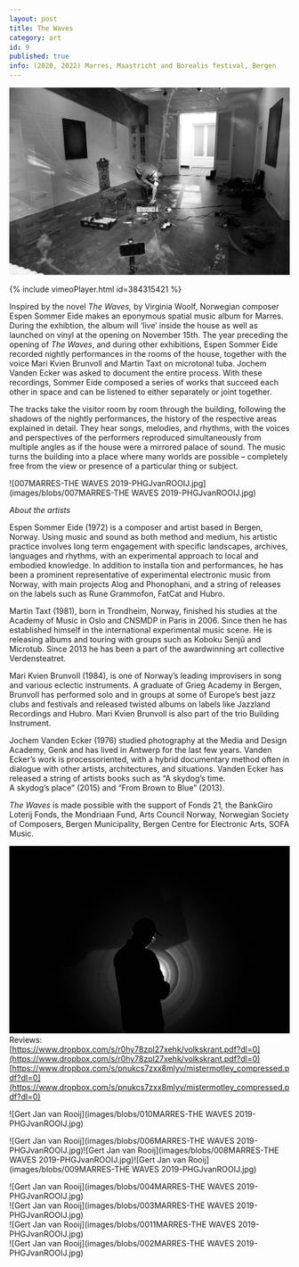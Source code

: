 ```yaml
---
layout: post
title: The Waves
category: art
id: 9
published: true
info: (2020, 2022) Marres, Maastricht and Borealis festival, Bergen
---
```

![Jochem vanden Ecker](images/blobs/IMG_2867.JPG)  
  
{% include vimeoPlayer.html id=384315421 %}  
  
Inspired by the novel _The Waves,_ by Virginia Woolf, Norwegian composer Espen Sommer Eide makes an eponymous spatial music album for Marres. During the exhibtion, the album will ‘live’ inside the house as well as launched on vinyl at the opening on November 15th. The year preceding the opening of _The Waves_, and during other exhibitions, Espen Sommer Eide recorded nightly performances in the rooms of the house, together with the voice Mari Kvien Brunvoll and Martin Taxt on microtonal tuba. Jochem Vanden Ecker was asked to document the entire process. With these recordings, Sommer Eide composed a series of works that succeed each other in space and can be listened to either separately or joint together.  
  

The tracks take the visitor room by room through the building, following the shadows of the nightly performances, the history of the respective areas explained in detail. They hear songs, melodies, and rhythms, with the voices and perspectives of the performers reproduced simultaneously from multiple angles as if the house were a mirrored palace of sound. The music turns the building into a place where many worlds are possible – completely free from the view or presence of a particular thing or subject.

  
![007MARRES-THE WAVES 2019-PHGJvanROOIJ.jpg](images/blobs/007MARRES-THE WAVES 2019-PHGJvanROOIJ.jpg)  
  

_About the artists_  
  

Espen Sommer Eide (1972) is a composer and artist based in Bergen, Norway. Using music and sound as both method and medium, his artistic practice involves long­ term engagement with specific landscapes, archives, languages and rhythms, with an experimental approach to local and embodied knowledge. In addition to installa­ tion and performances, he has been a prominent representative of experimental electronic music from Norway, with main projects Alog and Phonophani, and a string of releases on the labels such as Rune Grammofon, FatCat and Hubro.  
  

Martin Taxt (1981), born in Trondheim, Norway, finished his studies at the Academy of Music in Oslo and CNSMDP in Paris in 2006. Since then he has established himself in the international experimental music scene. He is releasing albums and touring with groups such as Koboku Senjû and Microtub. Since 2013 he has been a part of the award­winning art collective Verdensteatret.  
  

Mari Kvien Brunvoll (1984), is one of Norway’s leading improvisers in song and various eclectic instruments. A graduate of Grieg Academy in Bergen, Brunvoll has performed solo and in groups at some of Europe’s best jazz clubs and festivals and released twisted albums on labels like Jazzland Recordings and Hubro. Mari Kvien Brunvoll is also part of the trio Building Instrument.  
  

Jochem Vanden Ecker (1976) studied photography at the Media and Design Academy, Genk and has lived in Antwerp for the last few years. Vanden Ecker’s work is process­oriented, with a hybrid documentary method often in dialogue with other artists, architectures, and situations. Vanden Ecker has released a string of artists books such as “A skydog’s time.  
A skydog’s place” (2015) and “From Brown to Blue” (2013).  
  

_The Waves_ is made possible with the support of Fonds 21, the BankGiro Loterij Fonds, the Mondriaan Fund, Arts Council Norway, Norwegian Society of Composers, Bergen Municipality, Bergen Centre for Electronic Arts, SOFA Music.

  
![Jochem vanden Ecker](images/blobs/TW-Campagnebeeld-Web-1200x800px.jpg)  
Reviews:  
[https://www.dropbox.com/s/r0hy78zpl27xehk/volkskrant.pdf?dl=0](https://www.dropbox.com/s/r0hy78zpl27xehk/volkskrant.pdf?dl=0)  
[https://www.dropbox.com/s/pnukcs7zxx8mlyv/mistermotley_compressed.pdf?dl=0](https://www.dropbox.com/s/pnukcs7zxx8mlyv/mistermotley_compressed.pdf?dl=0)  
  

![Gert Jan van Rooij](images/blobs/010MARRES-THE WAVES 2019-PHGJvanROOIJ.jpg)

![Gert Jan van Rooij](images/blobs/006MARRES-THE WAVES 2019-PHGJvanROOIJ.jpg)![Gert Jan van Rooij](images/blobs/008MARRES-THE WAVES 2019-PHGJvanROOIJ.jpg)![Gert Jan van Rooij](images/blobs/009MARRES-THE WAVES 2019-PHGJvanROOIJ.jpg)

![Gert Jan van Rooij](images/blobs/004MARRES-THE WAVES 2019-PHGJvanROOIJ.jpg)  
![Gert Jan van Rooij](images/blobs/003MARRES-THE WAVES 2019-PHGJvanROOIJ.jpg)  
![Gert Jan van Rooij](images/blobs/0011MARRES-THE WAVES 2019-PHGJvanROOIJ.jpg)  
![Gert Jan van Rooij](images/blobs/002MARRES-THE WAVES 2019-PHGJvanROOIJ.jpg)